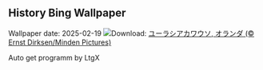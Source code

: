 ## History Bing Wallpaper
Wallpaper date: 2025-02-19
![](https://www.bing.com/th?id=OHR.IceHoleOtter_JA-JP4600805047_UHD.jpg&w=1000)Download: [ユーラシアカワウソ, オランダ (© Ernst Dirksen/Minden Pictures)](https://www.bing.com/th?id=OHR.IceHoleOtter_JA-JP4600805047_UHD.jpg)

Auto get programm by LtgX
